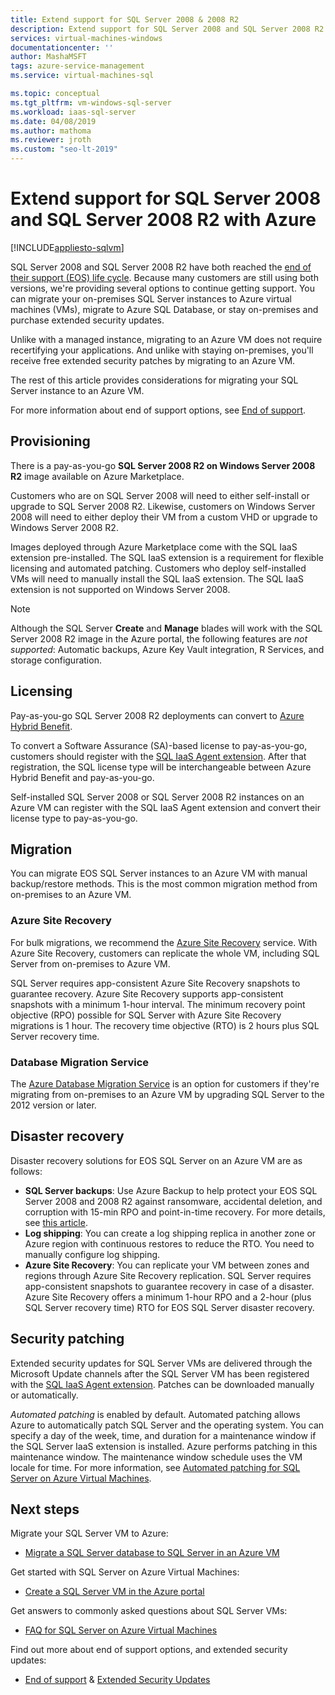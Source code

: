```yaml
---
title: Extend support for SQL Server 2008 & 2008 R2 
description: Extend support for SQL Server 2008 and SQL Server 2008 R2 by migrating your SQL Server instance to Azure, or purchasing extended support to keep instances on-premises.
services: virtual-machines-windows
documentationcenter: ''
author: MashaMSFT
tags: azure-service-management
ms.service: virtual-machines-sql

ms.topic: conceptual
ms.tgt_pltfrm: vm-windows-sql-server
ms.workload: iaas-sql-server
ms.date: 04/08/2019
ms.author: mathoma
ms.reviewer: jroth
ms.custom: "seo-lt-2019"
---
```

# Extend support for SQL Server 2008 and SQL Server 2008 R2 with Azure
[!INCLUDE[appliesto-sqlvm](../../includes/appliesto-sqlvm.md)]

SQL Server 2008 and SQL Server 2008 R2 have both reached the [end of their support (EOS) life cycle](https://www.microsoft.com/sql-server/sql-server-2008). Because many customers are still using both versions, we're providing several options to continue getting support. You can migrate your on-premises SQL Server instances to Azure virtual machines (VMs), migrate to Azure SQL Database, or stay on-premises and purchase extended security updates.

Unlike with a managed instance, migrating to an Azure VM does not require recertifying your applications. And unlike with staying on-premises, you'll receive free extended security patches by migrating to an Azure VM.

The rest of this article provides considerations for migrating your SQL Server instance to an Azure VM.

For more information about end of support options, see [End of support](/sql/sql-server/end-of-support/sql-server-end-of-life-overview).

## Provisioning

There is a pay-as-you-go **SQL Server 2008 R2 on Windows Server 2008 R2** image available on Azure Marketplace.

Customers who are on SQL Server 2008 will need to either self-install or upgrade to SQL Server 2008 R2. Likewise, customers on Windows Server 2008 will need to either deploy their VM from a custom VHD or upgrade to Windows Server 2008 R2.

Images deployed through Azure Marketplace come with the SQL IaaS extension pre-installed. The SQL IaaS extension is a requirement for flexible licensing and automated patching. Customers who deploy self-installed VMs will need to manually install the SQL IaaS extension. The SQL IaaS extension is not supported on Windows Server 2008.

> [!NOTE]
> Although the SQL Server **Create** and **Manage** blades will work with the SQL Server 2008 R2 image in the Azure portal, the following features are _not supported_: Automatic backups, Azure Key Vault integration, R Services, and storage configuration.

## Licensing
Pay-as-you-go SQL Server 2008 R2 deployments can convert to [Azure Hybrid Benefit](https://azure.microsoft.com/pricing/hybrid-benefit/).

To convert a Software Assurance (SA)-based license to pay-as-you-go, customers should register with the [SQL IaaS Agent extension](sql-agent-extension-manually-register-single-vm.md). After that registration, the SQL license type will be interchangeable between Azure Hybrid Benefit and pay-as-you-go.

Self-installed SQL Server 2008 or SQL Server 2008 R2 instances on an Azure VM can register with the SQL IaaS Agent extension and convert their license type to pay-as-you-go.

## Migration
You can migrate EOS SQL Server instances to an Azure VM with manual backup/restore methods. This is the most common migration method from on-premises to an Azure VM.

### Azure Site Recovery

For bulk migrations, we recommend the [Azure Site Recovery](../../../site-recovery/site-recovery-overview.md) service. With Azure Site Recovery, customers can replicate the whole VM, including SQL Server from on-premises to Azure VM.

SQL Server requires app-consistent Azure Site Recovery snapshots to guarantee recovery. Azure Site Recovery supports app-consistent snapshots with a minimum 1-hour interval. The minimum recovery point objective (RPO) possible for SQL Server with Azure Site Recovery migrations is 1 hour. The recovery time objective (RTO) is 2 hours plus SQL Server recovery time.

### Database Migration Service

The [Azure Database Migration Service](../../../dms/dms-overview.md) is an option for customers if they're migrating from on-premises to an Azure VM by upgrading SQL Server to the 2012 version or later.

## Disaster recovery

Disaster recovery solutions for EOS SQL Server on an Azure VM are as follows:

- **SQL Server backups**: Use Azure Backup to help protect your EOS SQL Server 2008 and 2008 R2 against ransomware, accidental deletion, and corruption with 15-min RPO and point-in-time recovery. For more details, see [this article](../../../backup/sql-support-matrix.md#scenario-support).
- **Log shipping**: You can create a log shipping replica in another zone or Azure region with continuous restores to reduce the RTO. You need to manually configure log shipping.
- **Azure Site Recovery**: You can replicate your VM between zones and regions through Azure Site Recovery replication. SQL Server requires app-consistent snapshots to guarantee recovery in case of a disaster. Azure Site Recovery offers a minimum 1-hour RPO and a 2-hour (plus SQL Server recovery time) RTO for EOS SQL Server disaster recovery.

## Security patching

Extended security updates for SQL Server VMs are delivered through the Microsoft Update channels after the SQL Server VM has been registered with the [SQL IaaS Agent extension](sql-agent-extension-manually-register-single-vm.md). Patches can be downloaded manually or automatically.

*Automated patching* is enabled by default. Automated patching allows Azure to automatically patch SQL Server and the operating system. You can specify a day of the week, time, and duration for a maintenance window if the SQL Server IaaS extension is installed. Azure performs patching in this maintenance window. The maintenance window schedule uses the VM locale for time. For more information, see [Automated patching for SQL Server on Azure Virtual Machines](automated-patching.md).


## Next steps

Migrate your SQL Server VM to Azure:

* [Migrate a SQL Server database to SQL Server in an Azure VM](migrate-to-vm-from-sql-server.md)

Get started with SQL Server on Azure Virtual Machines:

* [Create a SQL Server VM in the Azure portal](sql-vm-create-portal-quickstart.md)

Get answers to commonly asked questions about SQL Server VMs:

* [FAQ for SQL Server on Azure Virtual Machines](frequently-asked-questions-faq.md)

Find out more about end of support options, and extended security updates:

* [End of support](/sql/sql-server/end-of-support/sql-server-end-of-life-overview) & [Extended Security Updates](/sql/sql-server/end-of-support/sql-server-extended-security-updates)